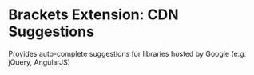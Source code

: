 Brackets Extension: CDN Suggestions
=========================

Provides auto-complete suggestions for libraries hosted by Google (e.g. jQuery, AngularJS)
